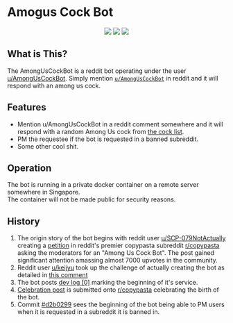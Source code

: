 # Amogus Cock Bot
<p align='center'>
<img src='https://img.shields.io/github/issues/nlanson/AmongUsCockBot'>
<img src='https://img.shields.io/github/forks/nlanson/AmongUsCockBot'>
<img src='https://img.shields.io/github/stars/nlanson/AmongUsCockBot'>
</p>

## What is This?
The AmongUsCockBot is a reddit bot operating under the user [u/AmongUsCockBot](https://reddit.com/u/AmongUsCockBot "Visit Profile").
Simply mention [`u/AmongUsCockBot`](https://reddit.com/u/AmongUsCockBot) in reddit and it will respond with an among us cock.

## Features
- Mention u/AmongUsCockBot in a reddit comment somewhere and it will respond with a random Among Us cock from [the cock list](./src/cocks.json).
- PM the requestee if the bot is requested in a banned subreddit.
- Some other cool shit.

## Operation
The bot is running in a private docker container on a remote server somewhere in Singapore.\
The container will not be made public for security reasons.

## History
1. The origin story of the bot begins with reddit user [u/SCP-079NotActually](https://www.reddit.com/user/SCP-079NotActually/ "Godfather") creating a [petition](https://www.reddit.com/r/copypasta/comments/ml52gx/petition_to_make_an_among_us_cock_bot/) in reddit's premier copypasta subreddit [r/copypasta](https://reddit.com/r/copypasta) asking the moderators for an "Among Us Cock Bot". The post gained significant attention amassing almost 7000 upvotes in the community. 
2. Reddit user [u/keijyu](https://reddit.com/u/keijyu) took up the challenge of actually creating the bot as detailed in [this comment](https://www.reddit.com/r/copypasta/comments/ml52gx/petition_to_make_an_among_us_cock_bot/gtk7cbt?utm_source=share&utm_medium=web2x&context=3)
3. The bot posts [dev log [0]](https://www.reddit.com/r/copypasta/comments/mlbf5y/amongus_cock_bot_dev_log0/) marking the beginning of it's service.
4. [Celebration post](https://www.reddit.com/r/copypasta/comments/mlru3x/we_did_it_guys_amonguscockbot_celebration/) is submitted onto [r/copypasta](https://reddit.com/r/copypasta) celebrating the birth of the bot.
5. Commit [#d2b0299](https://github.com/nlanson/AmongUsCockBot/commit/d2b0299ac415c0e762527f299eefe34bf1efbac9) sees the beginning of the bot being able to PM users when it is requested in a subreddit it is banned in.
